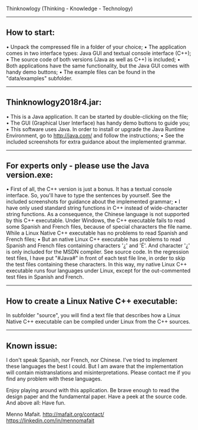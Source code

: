 ﻿Thinknowlogy (Thinking - Knowledge - Technology)

----------------------------------------------------------------------------
How to start:
----------------------------------------------------------------------------
• Unpack the compressed file in a folder of your choice;
• The application comes in two interface types: Java GUI and textual console interface (C++);
• The source code of both versions (Java as well as C++) is included;
• Both applications have the same functionality, but the Java GUI comes with handy demo buttons;
• The example files can be found in the "data/examples" subfolder.

----------------------------------------------------------------------------
Thinknowlogy2018r4.jar:
----------------------------------------------------------------------------
• This is a Java application. It can be started by double-clicking on the file;
• The GUI (Graphical User Interface) has handy demo buttons to guide you;
• This software uses Java. In order to install or upgrade the Java Runtime
	Environment, go to http://java.com/ and follow the instructions;
• See the included screenshots for extra guidance about the implemented grammar.

----------------------------------------------------------------------------
For experts only - please use the Java version.exe:
----------------------------------------------------------------------------
• First of all, the C++ version is just a bonus. It has a textual console interface.
	So, you'll have to type the sentences by yourself. See the included screenshots
	for guidance about the implemented grammar;
• I have only used standard string functions in C++ instead of wide-character
	string functions. As a consequence, the Chinese language is not supported
	by this C++ executable. Under Windows, the C++ executable fails to read some
	Spanish and French files, because of special characters the file name. While
	a Linux Native C++ executable has no problems to read Spanish and French files;
• But an native Linux C++ executable has problems to read Spanish and French files
	containing characters '¿' and 'É'. And character '¿' is only included for the
	MSDN compiler. See source code. In the regression test files, I have put "#Java#"
	in front of each test file line, in order to skip the test files containing these
	characters. In this way, my native Linux C++ executable runs four languages
	under Linux, except for the out-commented test files in Spanish and French.

----------------------------------------------------------------------------
How to create a Linux Native C++ executable:
----------------------------------------------------------------------------
In subfolder "source", you will find a text file that describes how a Linux Native
C++ executable can be compiled under Linux from the C++ sources.

----------------------------------------------------------------------------
Known issue:
----------------------------------------------------------------------------
I don't speak Spanish, nor French, nor Chinese. I've tried to implement these
languages the best I could. But I am aware that the implementation will contain
mistranslations and misinterpretations. Please contact me if you find any problem
with these languages.

Enjoy playing around with this application. Be brave enough to read the design paper
and the fundamental paper. Have a peek at the source code. And above all: Have fun.

Menno Mafait.
http://mafait.org/contact/
https://linkedin.com/in/mennomafait